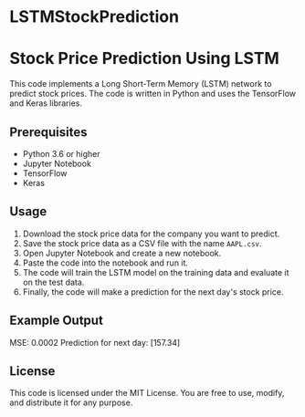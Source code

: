 # LSTMStockPrediction

# Stock Price Prediction Using LSTM

This code implements a Long Short-Term Memory (LSTM) network to predict stock prices. The code is written in Python and uses the TensorFlow and Keras libraries.

## Prerequisites

* Python 3.6 or higher
* Jupyter Notebook
* TensorFlow
* Keras

## Usage

1. Download the stock price data for the company you want to predict.
2. Save the stock price data as a CSV file with the name `AAPL.csv`.
3. Open Jupyter Notebook and create a new notebook.
4. Paste the code into the notebook and run it.
5. The code will train the LSTM model on the training data and evaluate it on the test data.
6. Finally, the code will make a prediction for the next day's stock price.

## Example Output

MSE: 0.0002
Prediction for next day: [157.34]


## License

This code is licensed under the MIT License. You are free to use, modify, and distribute it for any purpose.
